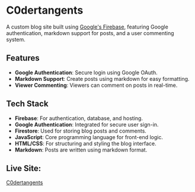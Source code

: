 # C0dertangents

A custom blog site built using [Google's Firebase](https://firebase.google.com/), featuring Google authentication, markdown support for posts, and a user commenting system.

## Features

- **Google Authentication**: Secure login using Google OAuth.
- **Markdown Support**: Create posts using markdown for easy formatting.
- **Viewer Commenting**: Viewers can comment on posts in real-time.

## Tech Stack

- **Firebase**: For authentication, database, and hosting.
- **Google Authentication**: Integrated for secure user sign-in.
- **Firestore**: Used for storing blog posts and comments.
- **JavaScript**: Core programming language for front-end logic.
- **HTML/CSS**: For structuring and styling the blog interface.
- **Markdown**: Posts are written using markdown format.

## Live Site:

[C0dertangents](https://c0dertang.github.io/tangents/)
